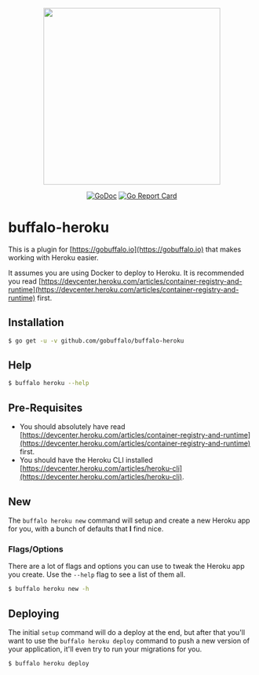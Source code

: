 <p align="center"><img src="https://github.com/gobuffalo/buffalo/blob/master/logo.svg" width="360"></p>

<p align="center">
<a href="https://godoc.org/github.com/gobuffalo/buffalo-heroku"><img src="https://godoc.org/github.com/gobuffalo/buffalo-heroku?status.svg" alt="GoDoc" /></a>
<a href="https://goreportcard.com/report/github.com/gobuffalo/buffalo-heroku"><img src="https://goreportcard.com/badge/github.com/gobuffalo/buffalo-heroku" alt="Go Report Card" /></a>
</p>

# buffalo-heroku

This is a plugin for [https://gobuffalo.io](https://gobuffalo.io) that makes working with Heroku easier.

It assumes you are using Docker to deploy to Heroku. It is recommended you read [https://devcenter.heroku.com/articles/container-registry-and-runtime](https://devcenter.heroku.com/articles/container-registry-and-runtime) first.

## Installation

```bash
$ go get -u -v github.com/gobuffalo/buffalo-heroku
```

## Help

```bash
$ buffalo heroku --help
```

## Pre-Requisites

* You should absolutely have read [https://devcenter.heroku.com/articles/container-registry-and-runtime](https://devcenter.heroku.com/articles/container-registry-and-runtime) first.
* You should have the Heroku CLI installed [https://devcenter.heroku.com/articles/heroku-cli](https://devcenter.heroku.com/articles/heroku-cli).

## New

The `buffalo heroku new` command will setup and create a new Heroku app for you, with a bunch of defaults that **I** find nice.

### Flags/Options

There are a lot of flags and options you can use to tweak the Heroku app you create. Use the `--help` flag to see a list of them all.

```bash
$ buffalo heroku new -h
```

## Deploying

The initial `setup` command will do a deploy at the end, but after that you'll want to use the `buffalo heroku deploy` command to push a new version of your application, it'll even try to run your migrations for you.

```bash
$ buffalo heroku deploy
```


